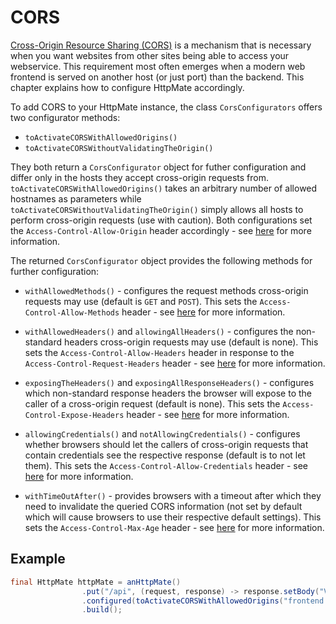 # CORS
[Cross-Origin Resource Sharing (CORS)](https://developer.mozilla.org/en-US/docs/Web/HTTP/CORS)
is a mechanism that is necessary
when you want websites from other sites being able to access your
webservice. This requirement most often emerges when a modern web frontend
is served on another host (or just port) than the backend. This chapter
explains how to configure HttpMate accordingly.

To add CORS to your HttpMate instance, the class `CorsConfigurators`
offers two configurator methods:
- `toActivateCORSWithAllowedOrigins()`
- `toActivateCORSWithoutValidatingTheOrigin()`

They both return a `CorsConfigurator` object for futher configuration
and differ only in the hosts they accept cross-origin requests from.
`toActivateCORSWithAllowedOrigins()` takes an arbitrary number of allowed
hostnames as parameters while `toActivateCORSWithoutValidatingTheOrigin()` simply
allows all hosts to perform cross-origin requests (use with caution).
Both configurations set the `Access-Control-Allow-Origin` header
accordingly - see [here](https://developer.mozilla.org/en-US/docs/Web/HTTP/Headers/Access-Control-Allow-Origin) for more information.

The returned `CorsConfigurator` object provides the following methods for further
configuration:

- `withAllowedMethods()` - configures the request methods cross-origin requests may
use (default is `GET` and `POST`).
This sets the `Access-Control-Allow-Methods` header - see [here](Access-Control-Allow-Methods) for more information.

- `withAllowedHeaders()` and `allowingAllHeaders()` - configures the non-standard
headers cross-origin requests may use (default is none).
This sets the `Access-Control-Allow-Headers` header in response to
the `Access-Control-Request-Headers` header - see [here](https://developer.mozilla.org/en-US/docs/Web/HTTP/Headers/Access-Control-Allow-Headers) for more information.

- `exposingTheHeaders()` and `exposingAllResponseHeaders()` - configures which non-standard response headers the browser will
expose to the caller of a cross-origin request (default is none).
This sets the `Access-Control-Expose-Headers` header - see [here](https://developer.mozilla.org/en-US/docs/Web/HTTP/Headers/Access-Control-Expose-Headers) for more information.


- `allowingCredentials()` and `notAllowingCredentials()` - configures whether
browsers should let the callers of cross-origin requests that contain credentials see the respective
response (default is to not let them).
This sets the `Access-Control-Allow-Credentials` header - see [here](https://developer.mozilla.org/en-US/docs/Web/HTTP/Headers/Access-Control-Allow-Credentials) for more information.


- `withTimeOutAfter()` - provides browsers with a timeout after which they need
 to invalidate the queried CORS information (not set by default which will
cause browsers to use their respective default settings).
This sets the `Access-Control-Max-Age` header - see [here](https://developer.mozilla.org/en-US/docs/Web/HTTP/Headers/Access-Control-Max-Age) for more information.

## Example
```java
final HttpMate httpMate = anHttpMate()
                .put("/api", (request, response) -> response.setBody("Version 1.0"))
                .configured(toActivateCORSWithAllowedOrigins("frontend.example.org").withAllowedMethods(PUT))
                .build();
```